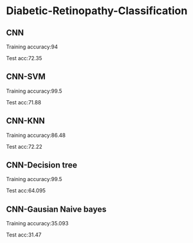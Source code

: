 # Diabetic-Retinopathy-Classification

## CNN

Training accuracy:94

Test acc:72.35

## CNN-SVM

Training accuracy:99.5

Test acc:71.88

## CNN-KNN

Training accuracy:86.48

Test acc:72.22

## CNN-Decision tree

Training accuracy:99.5

Test acc:64.095

## CNN-Gausian Naive bayes

Training accuracy:35.093

Test acc:31.47
